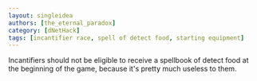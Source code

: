 ```yaml
---
layout: singleidea
authors: [the_eternal_paradox]
category: [dNetHack]
tags: [incantifier race, spell of detect food, starting equipment]
---
```

Incantifiers should not be eligible to receive a spellbook of detect food at the
beginning of the game, because it's pretty much useless to them.
